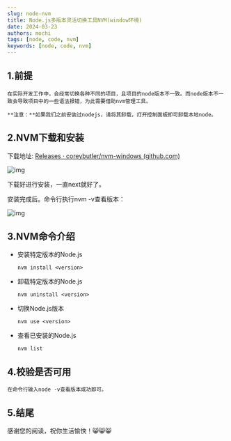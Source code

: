 ```yaml
---
slug: node-nvm
title: Node.js多版本灵活切换工具NVM(window环境)
date: 2024-03-23
authors: mochi
tags: [node, code, nvm]
keywords: [node, code, nvm]
---
```

<!-- truncate -->

## 1.前提

    在实际开发工作中，会经常切换各种不同的项目，且项目的node版本不一致。而node版本不一致会导致项目中的一些语法报错，为此需要借助nvm管理工具。

    **注意：**如果我们之前安装过nodejs，请将其卸载，打开控制面板即可卸载本地node。

## 2.NVM下载和安装

下载地址: [Releases · coreybutler/nvm-windows (github.com)](https://github.com/coreybutler/nvm-windows/releases "Releases · coreybutler/nvm-windows (github.com)")

![img](https://img2.imgtp.com/2024/03/23/01kkXlzF.png "下载图片")

下载好进行安装，一直next就好了。

安装完成后。命令行执行nvm -v查看版本：

![img](https://img2.imgtp.com/2024/03/23/tWD3vT7Z.png)

## 3.NVM命令介绍

* 安装特定版本的Node.js

  ```
  nvm install <version>
  ```

* 卸载特定版本的Node.js

  ```
  nvm uninstall <version>
  ```

* 切换Node.js版本

  ```
  nvm use <version>
  ```

* 查看已安装的Node.js

  ```
  nvm list
  ```

## 4.校验是否可用

    在命令行输入node -v查看版本成功即可。

## 5.结尾

感谢您的阅读，祝你生活愉快！😸😸😸
